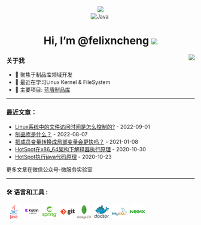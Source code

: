 <div id="header" align="center">
  <img src="https://media.giphy.com/media/M9gbBd9nbDrOTu1Mqx/giphy.gif" width="100"/>
</div>

<div id="badges"  align="center">
  <img alt="Java" src="https://img.shields.io/badge/C__mboy-blue?style=flat-square&logo=wechat&logoColor=white" />
  <img src="https://komarev.com/ghpvc/?username=felixncheng&style=flat-square&color=blue" alt=""/>
  <h1>
  Hi, I’m @felixncheng 
  <img src="https://media.giphy.com/media/hvRJCLFzcasrR4ia7z/giphy.gif" width="30px"/>
</h1>
</div>


<div id="stats">
<img align="right" src="https://github-readme-stats.vercel.app/api?username=felixncheng&show_icons=true&icon_color=CE1D2D&text_color=718096&bg_color=ffffff&hide_title=true" />
</div>

### 关于我

- 👀 聚焦于制品库领域开发
- 🌱 最近在学习Linux Kernel & FileSystem
- 💞️ 主要项目: [蓝盾制品库](https://github.com/TencentBlueKing/bk-repo)
 
---

### 最近文章：
* [Linux系统中的文件访问时间是怎么控制的?](https://mp.weixin.qq.com/s/gmgeOmIgsis0-r9uFH9uxA) - 2022-09-01
* [制品库是什么？](https://mp.weixin.qq.com/s/kvfmM_Lr1d_x24sDfWQKng) - 2022-08-07
* [把成员变量转换成局部变量会更快吗？](https://mp.weixin.qq.com/s/oyKMM6e_2lKh-lcVRUF_fw) - 2021-01-08
* [HotSpot在x86_64架构下解释器执行原理](https://mp.weixin.qq.com/s/PjS8EFJ44iugoLFEmLiEFQ) - 2020-10-30
* [HotSpot执行java代码原理](https://mp.weixin.qq.com/s/CTWblaQHa9IlgA-bbDAj7w) - 2020-10-23

更多文章在微信公众号-微服务实验室

---

### :hammer_and_wrench: 语言和工具 :

<div>
  <img src="https://github.com/devicons/devicon/blob/master/icons/java/java-original-wordmark.svg" title="Java" alt="Java" width="40" height="40"/>&nbsp;
   <img src="https://github.com/devicons/devicon/blob/master/icons/kotlin/kotlin-original-wordmark.svg" title="Kotlin" alt="Kotlin" width="40" height="40"/>&nbsp;
  <img src="https://github.com/devicons/devicon/blob/master/icons/spring/spring-original-wordmark.svg" title="Spring" alt="Spring" width="40" height="40"/>&nbsp;
  <img src="https://github.com/devicons/devicon/blob/master/icons/git/git-original-wordmark.svg" title="Git" **alt="Git" width="40" height="40"/>
  <img src="https://github.com/devicons/devicon/blob/master/icons/mongodb/mongodb-original-wordmark.svg" title="Mongodb" alt="Spring" width="40" height="40"/>&nbsp;
  <img src="https://github.com/devicons/devicon/blob/master/icons/docker/docker-original-wordmark.svg" title="Docker" alt="Spring" width="40" height="40"/>&nbsp;
  <img src="https://github.com/devicons/devicon/blob/master/icons/mysql/mysql-original-wordmark.svg" title="Mysql" alt="Mysql" width="40" height="40"/>&nbsp;
   <img src="https://github.com/devicons/devicon/blob/master/icons/nginx/nginx-original.svg" title="Nginx" alt="Nginx" width="40" height="40"/>&nbsp;
</div>
